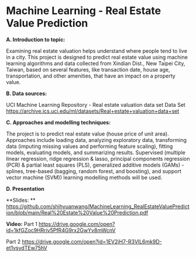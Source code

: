 # Machine Learning - Real Estate Value Prediction

**A. Introduction to topic:** 

Examining real estate valuation helps understand where people tend to live in a city. This project is designed to predict real estate value using machine learning algorithms and data collected from Xindian Dist., New Taipei City, Taiwan, based on several features, like transaction date, house age, transportation, and other amenities, that have an impact on a property value.


**B. Data sources:**

UCI Machine Learning Repository - Real estate valuation data set Data Set
https://archive.ics.uci.edu/ml/datasets/Real+estate+valuation+data+set


**C. Approaches and modelling techniques:** 

The project is to predict real estate value (house price of unit area). Approaches include loading data, analyzing exploratory data, transforming data (imputing missing values and performing feature scaling), fitting models, evaluating models, and summarizing results. Supervised (multiple linear regression, ridge regression & lasso, principal components regression (PCR) & partial least squares (PLS), generalized additive models (GAMs) - splines, tree-based (bagging, random forest, and boosting), and support vector machine (SVM)) learning modelling methods will be used.


**D. Presentation**

**Slides: ** 
https://github.com/shihyuanwang/MachineLearning_RealEstateValuePrediction/blob/main/Real%20Estate%20Value%20Prediction.pdf

**Video:**
Part 1
https://drive.google.com/open?id=1kfGZoc9HRriv5PfR4G9rx2GwYv8mWcnV

Part 2
https://drive.google.com/open?id=1EV2jH7-R3VlL6mk9D-et1vsydTEw75hV
